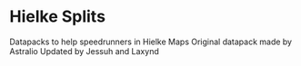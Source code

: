 # Hielke Splits
 
Datapacks to help speedrunners in Hielke Maps
Original datapack made by Astralio
Updated by Jessuh and Laxynd